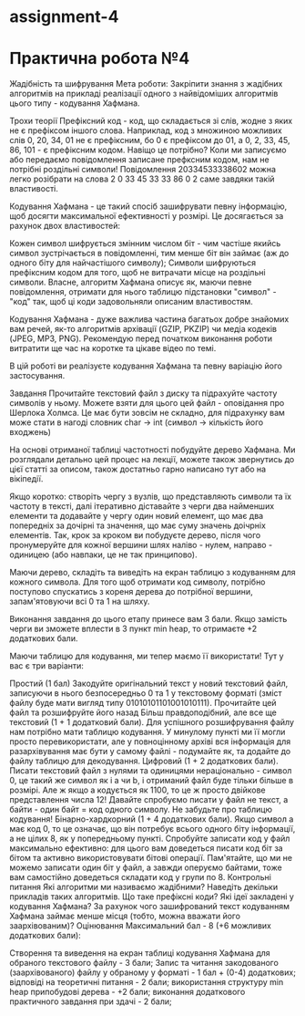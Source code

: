 # assignment-4
# Практична робота №4
Жадібність та шифрування
Мета роботи:
Закріпити знання з жадібних алгоритмів на прикладі реалізації одного з найвідоміших алгоритмів цього типу - кодування Хафмана.

Трохи теорії
Префіксний код - код, що складається зі слів, жодне з яких не є префіксом іншого слова. Наприклад, код з множиною можливих слів 0, 20, 34, 01 не є префіксним, бо 0 є префіксом до 01, а 0, 2, 33, 45, 86, 101 - є префіксним кодом. Навіщо це потрібно? Коли ми записуємо або передаємо повідомлення записане префксним кодом, нам не потрібні роздільні символи! Повідомлення 20334533338602 можна легко розібрати на слова 2 0 33 45 33 33 86 0 2 саме завдяки такій властивості.

Кодування Хафмана - це такий спосіб зашифрувати певну інформацію, щоб досягти максимальної ефективності у розмірі. Це досягається за рахунок двох властивостей:

Кожен символ шифрується змінним числом біт - чим частіше якийсь символ зустрічається в повідомленні, тим менше біт він займає (аж до одного біту для найчастішого символу);
Символи шифруються префіксним кодом для того, щоб не витрачати місце на роздільні символи.
Власне, алгоритм Хафмана описує як, маючи певне повідомлення, отримати для нього таблицю підстановки "символ" - "код" так, щоб ці коди задовольняли описаним властивостям.

Кодування Хафмана - дуже важлива частина багатьох добре знайомих вам речей, як-то алгоритмів архівації (GZIP, PKZIP) чи медіа кодеків (JPEG, MP3, PNG). Рекомендую перед початком виконання роботи витратити ще час на коротке та цікаве відео по темі.

В цій роботі ви реалізуєте кодування Хафмана та певну варіацію його застосування.

Завдання
Прочитайте текстовий файл з диску та підрахуйте частоту символів у ньому. Можете взяти для цього цей файл - оповідання про Шерлока Холмса. Це має бути зовсім не складно, для підрахунку вам може стати в нагоді словник char -> int (символ -> кількість його входжень)

На основі отриманої таблиці частотності побудуйте дерево Хафмана. Ми розглядали детально цей процес на лекції, можете також звернутись до цієї статті за описом, також достатньо гарно написано тут або на вікіпедії.

Якщо коротко: створіть чергу з вузлів, що представляють символи та їх частоту в тексті, далі ітеративно діставайте з черги два найменших елементи та додавайте у чергу один новий елемент, що має два попередніх за дочірні та значення, що має суму значень доічрніх елементів. Так, крок за кроком ви побудуєте дерево, після чого пронумеруйте для кожної вершини шлях наліво - нулем, направо - одиницею (або навпаки, це не так принципово).



Маючи дерево, складіть та виведіть на екран таблицю з кодуванням для кожного символа. Для того щоб отримати код символу, потрібно поступово спускатись з кореня дерева до потрібної вершини, запам'ятовуючи всі 0 та 1 на шляху.

Виконання завдання до цього етапу принесе вам 3 бали. Якщо замість черги ви зможете вплести в 3 пункт min heap, то отримаєте +2 додаткових бали.

Маючи таблицю для кодування, ми тепер маємо її використати! Тут у вас є три варіанти:

Простий (1 бал) Закодуйте оригінальний текст у новий текстовий файл, записуючи в нього безпосередньо 0 та 1 у текстовому форматі (зміст файлу буде мати вигляд типу 01010101101001010111). Прочитайте цей файл та розшифруйте його назад
Більш правдоподібний, але все ще текстовий (1 + 1 додатковий бали). Для успішного розшифрування файлу нам потрібно мати таблицю кодування. У минулому пункті ми її могли просто перевикористати, але у повноцінному архіві вся інформація для разархівування має бути у самому файлі - подумайте як, та додайте до файлу таблицю для декодування.
Цифровий (1 + 2 додаткових бали). Писати текстовий файл з нулями та одиницями нераціонально - символ 0, це такий же символ як і a чи b, і отриманий файл буде тільки більше в розмірі. Але ж якщо a кодується як 1100, то це ж просто двійкове представлення числа 12! Давайте спробуємо писати у файл не текст, а байти - один байт = код одного символу. Не забудьте про таблицю кодування!
Бінарно-хардкорний (1 + 4 додаткових бали). Якщо символ a має код 0, то це означає, що він потребує всього одного біту інформації, а не цілих 8, як у попередньому пункті. Спробуйте записати код у файл максимально ефективно: для цього вам доведеться писати код біт за бітом та активно використовувати бітові операції. Пам'ятайте, що ми не можемо записати один біт у файл, а завжди оперуємо байтами, тоже вам самостійно доведеться складати код у групи по 8.
Контрольні питання
Які алгоритми ми називаємо жадібними? Наведіть декільки прикладів таких алгоритмів.
Що таке префіксні коди?
Які ідеї закладені у кодування Хафмана?
За рахунок чого зашифрований текст кодуванням Хафмана займає менше місця (тобто, можна вважати його заархівованим)?
Оцінювання
Максимальний бал - 8 (+6 можливих додаткових бали):

Створення та виведення на екран таблиці кодування Хафмана для обраного текстового файлу - 3 бали;
Запис та читання закодованого (заархівованого) файлу у обраному у форматі - 1 бал + (0-4) додаткових;
відповіді на теоретичні питання - 2 бали;
використання структуру min heap припобудові дерева - +2 бали;
виконання додаткового практичного завдання при здачі - 2 бали;
